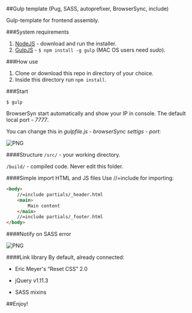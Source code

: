 ##Gulp template (Pug, SASS, autoprefixer, BrowserSync, include)

Gulp-template for frontend assembly.

###System requirements
1. [NodeJS](http://nodejs.org) - download and run the installer.
2. [GulpJS](http://gulpjs.com/) - `$ npm install -g gulp` (MAC OS users need _sudo_).

###How use
1. Clone or download this repo in directory of your choice.
2. Inside this directory run `npm install`.

###Start
```shell
$ gulp
```

BrowserSyn start automatically and show your IP in console. The default local port - _7777_. 

You can change this in _gulpfile.js - browserSync settigs - port_:

![PNG](http://1.1m.yt/xy52KvU.png)

####Structure
`/src/` - your working directory.

`/build/` - compiled code. Never edit this folder.

####Simple import HTML and JS files
Use //=include for importing:

```html
<body>
	//=include partials/_header.html
	<main>
		Main content
	</main>
	//=include partials/_footer.html
</body>
```

####Notify on SASS error

![PNG](http://2.1m.yt/rx4I8RV.png)

####Link library
By default, already connected:

- Eric Meyer's “Reset CSS” 2.0

- jQuery v1.11.3

- SASS mixins

##Enjoy!